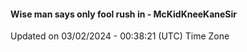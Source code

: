 #### Wise man says only fool rush in - McKidKneeKaneSir
Updated on 03/02/2024 - 00:38:21 (UTC) Time Zone
